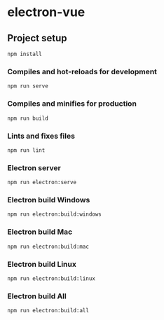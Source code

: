 # electron-vue

## Project setup
```
npm install
```

### Compiles and hot-reloads for development
```
npm run serve
```

### Compiles and minifies for production
```
npm run build
```
### Lints and fixes files
```
npm run lint
```
### Electron server
```
npm run electron:serve
```
### Electron build Windows
```
npm run electron:build:windows
```
### Electron build Mac
```
npm run electron:build:mac
```
### Electron build Linux
```
npm run electron:build:linux
```
### Electron build All
```
npm run electron:build:all
```

